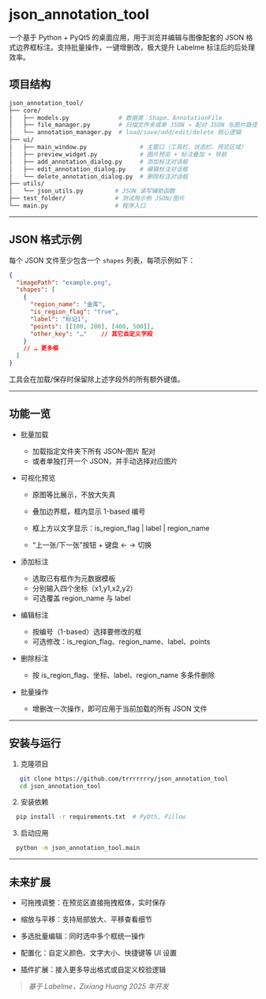 # json_annotation_tool
一个基于 Python + PyQt5 的桌面应用，用于浏览并编辑与图像配套的 JSON 格式边界框标注。支持批量操作，一键增删改，极大提升 Labelme 标注后的后处理效率。
## 项目结构
```bash
json_annotation_tool/
├── core/
│   ├── models.py              # 数据类：Shape、AnnotationFile
│   ├── file_manager.py        # 扫描文件夹或单 JSON → 配对 JSON 与图片路径
│   └── annotation_manager.py  # load/save/add/edit/delete 核心逻辑
├── ui/
│   ├── main_window.py               # 主窗口（工具栏、状态栏、预览区域）
│   ├── preview_widget.py            # 图片预览 + 标注叠加 + 导航
│   ├── add_annotation_dialog.py     # 添加标注对话框
│   ├── edit_annotation_dialog.py    # 编辑标注对话框
│   └── delete_annotation_dialog.py  # 删除标注对话框
├── utils/
│   └── json_utils.py         # JSON 读写辅助函数
├── test_folder/              # 测试用示例 JSON/图片
└── main.py                   # 程序入口
```
---
## JSON 格式示例
每个 JSON 文件至少包含一个 ```shapes``` 列表，每项示例如下：
```json
{
  "imagePath": "example.png",
  "shapes": [
    {
      "region_name": "金库",
      "is_region_flag": "true",
      "label": "标记1",
      "points": [[100, 200], [400, 500]],
      "other_key": "…"    // 其它自定义字段
    }
    // … 更多框
  ]
}
```
工具会在加载/保存时保留除上述字段外的所有额外键值。

---
## 功能一览
- 批量加载
  - 加载指定文件夹下所有 JSON–图片 配对
  - 或者单独打开一个 JSON，并手动选择对应图片

- 可视化预览

  - 原图等比展示，不放大失真
  - 叠加边界框，框内显示 1-based 编号
  - 框上方以文字显示：is_region_flag | label | region_name

  - “上一张/下一张”按钮 + 键盘 ← → 切换

- 添加标注

  - 选取已有框作为元数据模板
  - 分别输入四个坐标（x1,y1,x2,y2）
  - 可选覆盖 region_name 与 label

- 编辑标注
  - 按编号（1-based）选择要修改的框
  - 可选修改：is_region_flag、region_name、label、points

- 删除标注
  - 按 is_region_flag、坐标、label、region_name 多条件删除

- 批量操作

  - 增删改一次操作，即可应用于当前加载的所有 JSON 文件
 
---

## 安装与运行
  1. 克隆项目
  ```bash
     git clone https://github.com/trrrrrrry/json_annotation_tool
     cd json_annotation_tool
  ```
  2. 安装依赖
  ```bash
    pip install -r requirements.txt  # PyQt5, Pillow
  ```
  3. 启动应用
  ```bash
    python -m json_annotation_tool.main
  ```

---

## 未来扩展
- 可拖拽调整：在预览区直接拖拽框体，实时保存

- 缩放与平移：支持局部放大、平移查看细节

- 多选批量编辑：同时选中多个框统一操作

- 配置化：自定义颜色、文字大小、快捷键等 UI 设置

- 插件扩展：接入更多导出格式或自定义校验逻辑

> _基于 Labelme，Zixiang Huang 2025 年开发_
